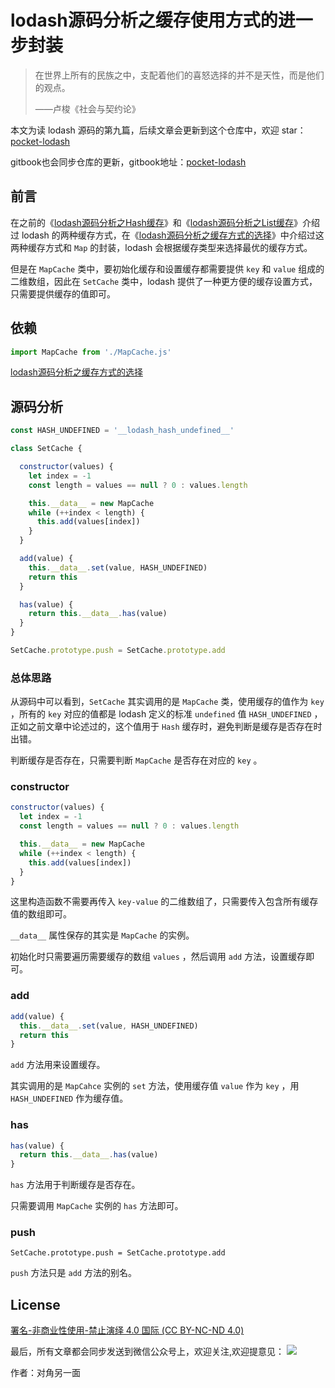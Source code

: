 # lodash源码分析之缓存使用方式的进一步封装

> 在世界上所有的民族之中，支配着他们的喜怒选择的并不是天性，而是他们的观点。
>
> ——卢梭《社会与契约论》

本文为读 lodash 源码的第九篇，后续文章会更新到这个仓库中，欢迎 star：[pocket-lodash](https://github.com/yeyuqiudeng/pocket-lodash)

gitbook也会同步仓库的更新，gitbook地址：[pocket-lodash](https://www.gitbook.com/book/yeyuqiudeng/pocket-lodash/details)

## 前言

在之前的《[lodash源码分析之Hash缓存](Hash.md)》和《[lodash源码分析之List缓存](ListCache.md)》介绍过 lodash 的两种缓存方式，在《[lodash源码分析之缓存方式的选择](MapCache.md)》中介绍过这两种缓存方式和 `Map` 的封装，lodash 会根据缓存类型来选择最优的缓存方式。

但是在 `MapCache` 类中，要初始化缓存和设置缓存都需要提供 `key` 和 `value` 组成的二维数组，因此在 `SetCache` 类中，lodash 提供了一种更方便的缓存设置方式，只需要提供缓存的值即可。

## 依赖

```javascript
import MapCache from './MapCache.js'
```

[lodash源码分析之缓存方式的选择](MapCache.md)

## 源码分析

```javascript
const HASH_UNDEFINED = '__lodash_hash_undefined__'

class SetCache {

  constructor(values) {
    let index = -1
    const length = values == null ? 0 : values.length

    this.__data__ = new MapCache
    while (++index < length) {
      this.add(values[index])
    }
  }

  add(value) {
    this.__data__.set(value, HASH_UNDEFINED)
    return this
  }

  has(value) {
    return this.__data__.has(value)
  }
}

SetCache.prototype.push = SetCache.prototype.add
```

### 总体思路

从源码中可以看到，`SetCache` 其实调用的是 `MapCache` 类，使用缓存的值作为 `key` ，所有的 `key` 对应的值都是 lodash 定义的标准 `undefined` 值 `HASH_UNDEFINED` ，正如之前文章中论述过的，这个值用于 `Hash` 缓存时，避免判断是缓存是否存在时出错。

判断缓存是否存在，只需要判断 `MapCache` 是否存在对应的 `key` 。

### constructor

```javascript
constructor(values) {
  let index = -1
  const length = values == null ? 0 : values.length

  this.__data__ = new MapCache
  while (++index < length) {
    this.add(values[index])
  }
}
```

这里构造函数不需要再传入 `key-value` 的二维数组了，只需要传入包含所有缓存值的数组即可。

`__data__` 属性保存的其实是 `MapCache` 的实例。

初始化时只需要遍历需要缓存的数组 `values` ，然后调用 `add` 方法，设置缓存即可。

### add

```javascript
add(value) {
  this.__data__.set(value, HASH_UNDEFINED)
  return this
}
```

`add` 方法用来设置缓存。

其实调用的是 `MapCahce` 实例的 `set` 方法，使用缓存值 `value` 作为 `key` ，用 `HASH_UNDEFINED` 作为缓存值。

 ### has

```javascript
has(value) {
  return this.__data__.has(value)
}
```

`has` 方法用于判断缓存是否存在。

只需要调用 `MapCache` 实例的 `has` 方法即可。

### push

```
SetCache.prototype.push = SetCache.prototype.add
```

`push` 方法只是 `add` 方法的别名。

## License

[署名-非商业性使用-禁止演绎 4.0 国际 (CC BY-NC-ND 4.0)](http://creativecommons.org/licenses/by-nc-nd/4.0/)

最后，所有文章都会同步发送到微信公众号上，欢迎关注,欢迎提意见：  ![](https://raw.githubusercontent.com/yeyuqiudeng/resource/master/images/qrcode_front-end-article.jpg) 

作者：对角另一面